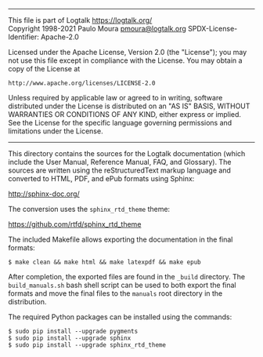 ________________________________________________________________________

This file is part of Logtalk <https://logtalk.org/>  
Copyright 1998-2021 Paulo Moura <pmoura@logtalk.org>
SPDX-License-Identifier: Apache-2.0

Licensed under the Apache License, Version 2.0 (the "License");
you may not use this file except in compliance with the License.
You may obtain a copy of the License at

    http://www.apache.org/licenses/LICENSE-2.0

Unless required by applicable law or agreed to in writing, software
distributed under the License is distributed on an "AS IS" BASIS,
WITHOUT WARRANTIES OR CONDITIONS OF ANY KIND, either express or implied.
See the License for the specific language governing permissions and
limitations under the License.
________________________________________________________________________


This directory contains the sources for the Logtalk documentation (which
include the User Manual, Reference Manual, FAQ, and Glossary). The sources
are written using the reStructuredText markup language and converted to
HTML, PDF, and ePub formats using Sphinx:

http://sphinx-doc.org/

The conversion uses the `sphinx_rtd_theme` theme:

https://github.com/rtfd/sphinx_rtd_theme

The included Makefile allows exporting the documentation in the final
formats:

	$ make clean && make html && make latexpdf && make epub

After completion, the exported files are found in the `_build` directory.
The `build_manuals.sh` bash shell script can be used to both export the
final formats and move the final files to the `manuals` root directory
in the distribution.

The required Python packages can be installed using the commands:

	$ sudo pip install --upgrade pygments
	$ sudo pip install --upgrade sphinx
	$ sudo pip install --upgrade sphinx_rtd_theme

